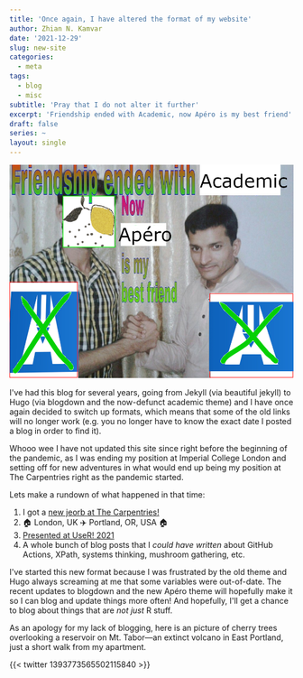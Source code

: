```yaml
---
title: 'Once again, I have altered the format of my website'
author: Zhian N. Kamvar
date: '2021-12-29'
slug: new-site
categories:
  - meta
tags:
  - blog
  - misc
subtitle: 'Pray that I do not alter it further'
excerpt: 'Friendship ended with Academic, now Apéro is my best friend'
draft: false
series: ~
layout: single
---
```


![Meme that says "Friendship ended with Academic, now Apéro is my best friend"](featured.jpg)

I've had this blog for several years, going from Jekyll (via beautiful jekyll)
to Hugo (via blogdown and the now-defunct academic theme) and I have once again
decided to switch up formats, which means that some of the old links will no
longer work (e.g. you no longer have to know the exact date I posted a blog in
order to find it).

Whooo wee I have not updated this site since right before the beginning of the pandemic, 
as I was ending my position at Imperial College London and setting off for
new adventures in what would end up being my position at The Carpentries right
as the pandemic started. 

Lets make a rundown of what happened in that time:

1. I got a [new jeorb at The Carpentries!](https://carpentries.org/blog/2020/03/lesson-infrastructure-technology-developer/)
2. :house: London, UK :airplane: Portland, OR, USA :house:
3. [Presented at UseR! 2021](/talk/carpentries-user-2021)
4. A whole bunch of blog posts that I _could have written_ about GitHub Actions,
  XPath, systems thinking, mushroom gathering, etc.

I've started this new format because I was frustrated by the old theme and Hugo
always screaming at me that some variables were out-of-date. The recent updates
to blogdown and the new Apéro theme will hopefully make it so I can blog and 
update things more often! And hopefully, I'll get a chance to blog about things
that are _not just_ R stuff. 

As an apology for my lack of blogging, here is an picture of cherry trees 
overlooking a reservoir on Mt. Tabor—an extinct volcano in East Portland, just
a short walk from my apartment.

{{< twitter 1393773565502115840 >}}
